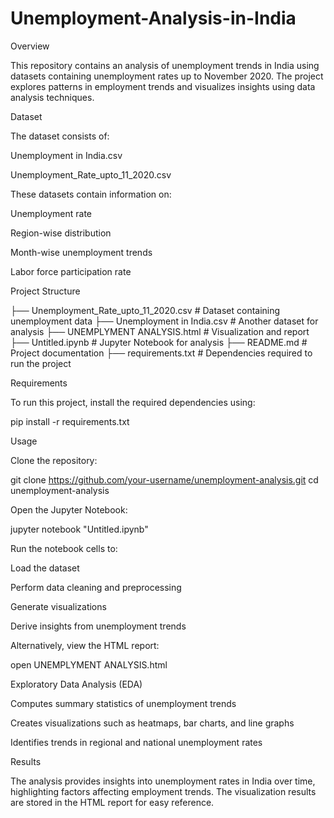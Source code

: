 # Unemployment-Analysis-in-India
Overview

This repository contains an analysis of unemployment trends in India using datasets containing unemployment rates up to November 2020. The project explores patterns in employment trends and visualizes insights using data analysis techniques.

Dataset

The dataset consists of:

Unemployment in India.csv

Unemployment_Rate_upto_11_2020.csv

These datasets contain information on:

Unemployment rate

Region-wise distribution

Month-wise unemployment trends

Labor force participation rate

Project Structure

├── Unemployment_Rate_upto_11_2020.csv  # Dataset containing unemployment data
├── Unemployment in India.csv           # Another dataset for analysis
├── UNEMPLYMENT ANALYSIS.html           # Visualization and report
├── Untitled.ipynb                       # Jupyter Notebook for analysis
├── README.md                            # Project documentation
├── requirements.txt                     # Dependencies required to run the project

Requirements

To run this project, install the required dependencies using:

pip install -r requirements.txt

Usage

Clone the repository:

git clone https://github.com/your-username/unemployment-analysis.git
cd unemployment-analysis

Open the Jupyter Notebook:

jupyter notebook "Untitled.ipynb"

Run the notebook cells to:

Load the dataset

Perform data cleaning and preprocessing

Generate visualizations

Derive insights from unemployment trends

Alternatively, view the HTML report:

open UNEMPLYMENT ANALYSIS.html

Exploratory Data Analysis (EDA)

Computes summary statistics of unemployment trends

Creates visualizations such as heatmaps, bar charts, and line graphs

Identifies trends in regional and national unemployment rates

Results

The analysis provides insights into unemployment rates in India over time, highlighting factors affecting employment trends. The visualization results are stored in the HTML report for easy reference.
